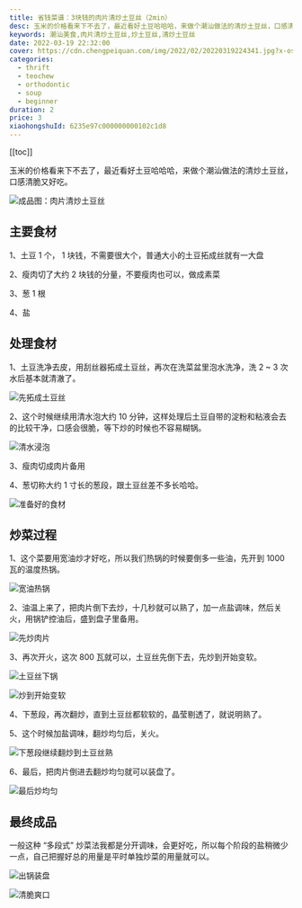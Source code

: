 ```yaml
---
title: 省钱菜谱：3块钱的肉片清炒土豆丝（2min）
desc: 玉米的价格看来下不去了，最近看好土豆哈哈哈，来做个潮汕做法的清炒土豆丝，口感清脆又好吃。
keywords: 潮汕美食,肉片清炒土豆丝,炒土豆丝,清炒土豆丝
date: 2022-03-19 22:32:00
cover: https://cdn.chengpeiquan.com/img/2022/02/20220319224341.jpg?x-oss-process=image/interlace,1
categories:
  - thrift
  - teochew
  - orthodontic
  - soup
  - beginner
duration: 2
price: 3
xiaohongshuId: 6235e97c000000000102c1d8
---
```


[[toc]]

玉米的价格看来下不去了，最近看好土豆哈哈哈，来做个潮汕做法的清炒土豆丝，口感清脆又好吃。

![成品图：肉片清炒土豆丝](https://cdn.chengpeiquan.com/img/2022/03/20220319224726.jpg?x-oss-process=image/interlace,1)

## 主要食材

1、土豆 1 个， 1 块钱，不需要很大个，普通大小的土豆拓成丝就有一大盘

2、瘦肉切了大约 2 块钱的分量，不要瘦肉也可以，做成素菜

3、葱 1 根

4、盐

## 处理食材

1、土豆洗净去皮，用刮丝器拓成土豆丝，再次在洗菜盆里泡水洗净，洗 2 ~ 3 次水后基本就清澈了。

![先拓成土豆丝](https://cdn.chengpeiquan.com/img/2022/03/20220319224715.jpg?x-oss-process=image/interlace,1)

2、这个时候继续用清水泡大约 10 分钟，这样处理后土豆自带的淀粉和粘液会去的比较干净，口感会很脆，等下炒的时候也不容易糊锅。

![清水浸泡](https://cdn.chengpeiquan.com/img/2022/03/20220319224716.jpg?x-oss-process=image/interlace,1)

3、瘦肉切成肉片备用

4、葱切称大约 1 寸长的葱段，跟土豆丝差不多长哈哈。

![准备好的食材](https://cdn.chengpeiquan.com/img/2022/03/20220319224717.jpg?x-oss-process=image/interlace,1)

## 炒菜过程

1、这个菜要用宽油炒才好吃，所以我们热锅的时候要倒多一些油，先开到 1000 瓦的温度热锅。

![宽油热锅](https://cdn.chengpeiquan.com/img/2022/03/20220319224718.jpg?x-oss-process=image/interlace,1)

2、油温上来了，把肉片倒下去炒，十几秒就可以熟了，加一点盐调味，然后关火，用锅铲控油后，盛到盘子里备用。

![先炒肉片](https://cdn.chengpeiquan.com/img/2022/03/20220319224719.jpg?x-oss-process=image/interlace,1)

3、再次开火，这次 800 瓦就可以，土豆丝先倒下去，先炒到开始变软。

![土豆丝下锅](https://cdn.chengpeiquan.com/img/2022/03/20220319224721.jpg?x-oss-process=image/interlace,1)

![炒到开始变软](https://cdn.chengpeiquan.com/img/2022/03/20220319224722.jpg?x-oss-process=image/interlace,1)

4、下葱段，再次翻炒，直到土豆丝都软软的，晶莹剔透了，就说明熟了。

5、这个时候加盐调味，翻炒均匀后，关火。

![下葱段继续翻炒到土豆丝熟](https://cdn.chengpeiquan.com/img/2022/03/20220319224723.jpg?x-oss-process=image/interlace,1)

6、最后，把肉片倒进去翻炒均匀就可以装盘了。

![最后炒均匀](https://cdn.chengpeiquan.com/img/2022/03/20220319224724.jpg?x-oss-process=image/interlace,1)

## 最终成品

一般这种 “多段式” 炒菜法我都是分开调味，会更好吃，所以每个阶段的盐稍微少一点，自己把握好总的用量是平时单独炒菜的用量就可以。

![出锅装盘](https://cdn.chengpeiquan.com/img/2022/03/20220319224725.jpg?x-oss-process=image/interlace,1)

![清脆爽口](https://cdn.chengpeiquan.com/img/2022/03/20220319224727.jpg?x-oss-process=image/interlace,1)
